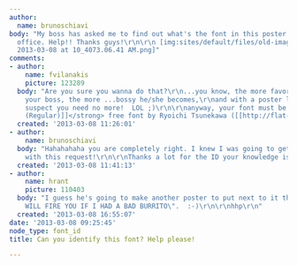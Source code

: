 ```yaml
---
author:
  name: brunoschiavi
body: "My boss has asked me to find out what's the font in this poster he has in his
  office. Help!! Thanks guys!\r\n\r\n [img:sites/default/files/old-images/Screen Shot
  2013-03-08 at 10_4073.06.41 AM.png]"
comments:
- author:
    name: fvilanakis
    picture: 123289
  body: "Are you sure you wanna do that?\r\n...you know, the more favors you do for
    your boss, the more ...bossy he/she becomes,\r\nand with a poster like that, I
    suspect you need no more!  LOL ;)\r\n\r\nanyway, your font must be <strong>[[http://www.findmyfont.com/index.php/fonts/font-preview?fset=Dafont-1&ffam=Boycott%20-%20Regular&fid=18fcb8fad512e786be08595ea9157104&fsize=60&text=I%20AM%20THE%20BOSS%20HERE&wrap=2|Boycott
    (Regular)]]</strong> free font by Ryoichi Tsunekawa ([[http://flat-it.com/index.html|Flat-It]])"
  created: '2013-03-08 11:26:01'
- author:
    name: brunoschiavi
  body: "Hahahahaha you are completely right. I knew I was going to get a few laughs
    with this request!\r\n\r\nThanks a lot for the ID your knowledge is encyclopedic!!!"
  created: '2013-03-08 11:41:13'
- author:
    name: hrant
    picture: 110403
  body: "I guess he's going to make another poster to put next to it that says:\r\n\"I
    WILL FIRE YOU IF I HAD A BAD BURRITO\".  :-)\r\n\r\nhhp\r\n"
  created: '2013-03-08 16:55:07'
date: '2013-03-08 09:25:45'
node_type: font_id
title: Can you identify this font? Help please!

---
```

